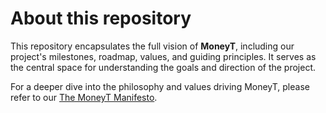 # About this repository

This repository encapsulates the full vision of **MoneyT**, including our project's milestones, roadmap, values, and guiding principles. It serves as the central space for understanding the goals and direction of the project.

For a deeper dive into the philosophy and values driving MoneyT, please refer to our [The MoneyT Manifesto](manifesto.md).
